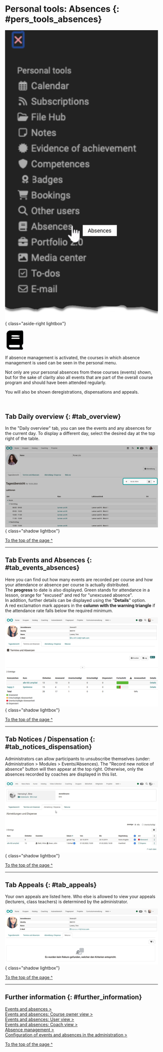 # Personal tools: Absences {: #pers_tools_absences}

![pers_menu_absences_v1_en.png](assets/pers_menu_absences_v1_en.png){ class="aside-right lightbox"}

![icon_absences.png](assets/icon_absences.png)


If absence management is activated, the courses in which absence management is used can be seen in the personal menu. 

Not only are your personal absences from these courses (events) shown, but for the sake of clarity also all events that are part of the overall course program and should have been attended regularly. 

You will also be shown deregistrations, dispensations and appeals.

<br>

## Tab Daily overview {: #tab_overview}
In the "Daily overview" tab, you can see the events and any absences for the current day. 
To display a different day, select the desired day at the top right of the table.

![pers_menu_absences_day_v2_de.png](assets/pers_menu_absences_day_v2_de.png){ class="shadow lightbox"}

[To the top of the page ^](#pers_tools_absences)

---

## Tab Events and Absences {: #tab_events_absences}

Here you can find out how many events are recorded per course and how your attendance or absence per course is actually distributed. <br> The **progress** to date is also displayed. Green stands for attendance in a lesson, orange for "excused" and red for "unexcused absence".<br>
In addition, further details can be displayed using the "**Details**" option. <br> A red exclamation mark appears in the **column with the warning triangle** if the attendance rate falls below the required minimum.

![pers_menu_absences_lectures_v2_de.png](assets/pers_menu_absences_lectures_v2_de.png){ class="shadow lightbox"}

[To the top of the page ^](#pers_tools_absences)

---

## Tab Notices / Dispensation {: #tab_notices_dispensation}

Administrators can allow participants to unsubscribe themselves (under: Administration > Modules > Events/Absences). The "Record new notice of absence" button will then appear at the top right. Otherwise, only the absences recorded by coaches are displayed in this list. <br>


![pers_menu_absences_dispensation_v1_de.png](assets/Abmeldung_Dispense.jpg){ class="shadow lightbox"}

[To the top of the page ^](#pers_tools_absences)

---

## Tab Appeals {: #tab_appeals}

Your own appeals are listed here. Who else is allowed to view your appeals (lecturers, class teachers) is determined by the administrator.

![pers_menu_absences_appeals_v2_de.png](assets/pers_menu_absences_appeals_v2_de.png){ class="shadow lightbox"}

[To the top of the page ^](#pers_tools_absences)

---

## Further information {: #further_information}

[Events and absences >](../learningresources/Lectures_and_absences.md)<br>
[Events and absences: Course owner view >](../learningresources/Lectures_Teacher_view.md)<br>
[Events and absences: User view >](../learningresources/Lectures_User_view.md)<br>
[Events and absences: Coach view >](../area_modules/coaching_lektionen.md)<br>
[Absence management >](../area_modules/Absence_Management.md)<br>
[Configuration of events and absences in the administration >](../../manual_admin/administration/Modules_Events_and_Absences.md)<br>

[To the top of the page ^](#pers_tools_absences)
